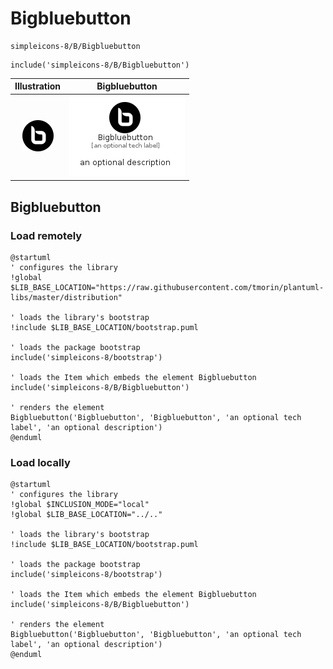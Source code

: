 # Bigbluebutton


```text
simpleicons-8/B/Bigbluebutton
```

```text
include('simpleicons-8/B/Bigbluebutton')
```



| Illustration | Bigbluebutton |
| :---: | :---: |
| ![illustration for Illustration](../../simpleicons-8/B/Bigbluebutton.png) | ![illustration for Bigbluebutton](../../simpleicons-8/B/Bigbluebutton.Local.png) |




## Bigbluebutton

### Load remotely
```plantuml
@startuml
' configures the library
!global $LIB_BASE_LOCATION="https://raw.githubusercontent.com/tmorin/plantuml-libs/master/distribution"

' loads the library's bootstrap
!include $LIB_BASE_LOCATION/bootstrap.puml

' loads the package bootstrap
include('simpleicons-8/bootstrap')

' loads the Item which embeds the element Bigbluebutton
include('simpleicons-8/B/Bigbluebutton')

' renders the element
Bigbluebutton('Bigbluebutton', 'Bigbluebutton', 'an optional tech label', 'an optional description')
@enduml
```

### Load locally
```plantuml
@startuml
' configures the library
!global $INCLUSION_MODE="local"
!global $LIB_BASE_LOCATION="../.."

' loads the library's bootstrap
!include $LIB_BASE_LOCATION/bootstrap.puml

' loads the package bootstrap
include('simpleicons-8/bootstrap')

' loads the Item which embeds the element Bigbluebutton
include('simpleicons-8/B/Bigbluebutton')

' renders the element
Bigbluebutton('Bigbluebutton', 'Bigbluebutton', 'an optional tech label', 'an optional description')
@enduml
```

